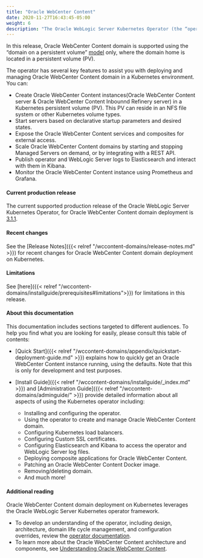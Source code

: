 ```yaml
---
title: "Oracle WebCenter Content"
date: 2020-11-27T16:43:45-05:00
weight: 6
description: "The Oracle WebLogic Server Kubernetes Operator (the “operator”) supports deployment of Oracle WebCenter Content servers such as Oracle WebCenter Content(Content Server) and Oracle WebCenter Content(Inbound Refinery Server). Follow the instructions in this guide to set up Oracle WebCenter Content domain on Kubernetes."
---
```



In this release, Oracle WebCenter Content domain is supported using the “domain on a persistent volume”
[model](https://oracle.github.io/weblogic-kubernetes-operator/userguide/managing-domains/choosing-a-model/) only, where the domain home is located in a persistent volume (PV).

The operator has several key features to assist you with deploying and managing Oracle WebCenter Content domain in a Kubernetes environment. You can:

* Create Oracle WebCenter Content instances(Oracle WebCenter Content server & Oracle WebCenter Content Inbounnd Refinery server) in a Kubernetes persistent volume (PV). This PV can reside in an NFS file system or other Kubernetes volume types.
* Start servers based on declarative startup parameters and desired states.
* Expose the Oracle WebCenter Content services and composites for external access.
* Scale Oracle WebCenter Content domains by starting and stopping Managed Servers on demand, or by integrating with a REST API.
* Publish operator and WebLogic Server logs to Elasticsearch and interact with them in Kibana.
* Monitor the Oracle WebCenter Content instance using Prometheus and Grafana.

#### Current production release

The current supported production release of the Oracle WebLogic Server Kubernetes Operator, for Oracle WebCenter Content domain deployment is [3.1.1](https://github.com/oracle/weblogic-kubernetes-operator/releases/tag/v3.1.1).

#### Recent changes

See the [Release Notes]({{< relref "/wccontent-domains/release-notes.md" >}}) for recent changes for Oracle WebCenter Content domain deployment on Kubernetes.

#### Limitations

See [here]({{< relref "/wccontent-domains/installguide/prerequisites#limitations">}}) for limitations in this release.

#### About this documentation

This documentation includes sections targeted to different audiences. To help you find what you are looking for easily,
please consult this table of contents:

* [Quick Start]({{< relref "/wccontent-domains/appendix/quickstart-deployment-guide.md" >}}) explains how to quickly get an Oracle WebCenter Content instance running, using the defaults. Note that this is only for development and test purposes.
* [Install Guide]({{< relref "/wccontent-domains/installguide/_index.md" >}}) and [Administration Guide]({{< relref "/wccontent-domains/adminguide/" >}}) provide detailed information about all aspects of using the Kubernetes operator including:

   * Installing and configuring the operator.
   * Using the operator to create and manage Oracle WebCenter Content domain.
   * Configuring Kubernetes load balancers.
   * Configuring Custom SSL certificates.
   * Configuring Elasticsearch and Kibana to access the operator and WebLogic Server log files.
   * Deploying composite applications for Oracle WebCenter Content.
   * Patching an Oracle WebCenter Content Docker image.
   * Removing/deleting domain.
   * And much more!


#### Additional reading

Oracle WebCenter Content domain deployment on Kubernetes leverages the Oracle WebLogic Server Kubernetes operator framework.
* To develop an understanding of the operator, including design, architecture, domain life cycle management, and configuration overrides, review the [operator documentation](https://oracle.github.io/weblogic-kubernetes-operator).
* To learn more about the Oracle WebCenter Content architecture and components, see [Understanding Oracle WebCenter Content](https://docs.oracle.com/en/middleware/webcenter/content/12.2.1.4/index.html).
